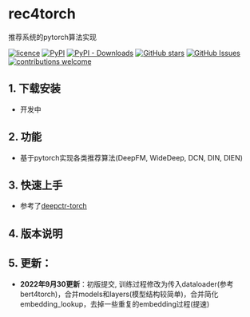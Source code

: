 # rec4torch
推荐系统的pytorch算法实现

[![licence](https://img.shields.io/github/license/Tongjilibo/rec4torch.svg?maxAge=3600)](https://github.com/Tongjilibo/rec4torch/blob/master/LICENSE) 
[![PyPI](https://img.shields.io/pypi/v/rec4torch?label=pypi%20package)](https://pypi.org/project/rec4torch/) 
[![PyPI - Downloads](https://img.shields.io/pypi/dm/rec4torch)](https://pypistats.org/packages/rec4torch)
[![GitHub stars](https://img.shields.io/github/stars/Tongjilibo/rec4torch?style=social)](https://github.com/Tongjilibo/rec4torch)
[![GitHub Issues](https://img.shields.io/github/issues/Tongjilibo/rec4torch.svg)](https://github.com/Tongjilibo/rec4torch/issues)
[![contributions welcome](https://img.shields.io/badge/contributions-welcome-brightgreen.svg?style=flat)](https://github.com/Tongjilibo/rec4torch/issues)

## 1. 下载安装
- 开发中


## 2. 功能
- 基于pytorch实现各类推荐算法(DeepFM, WideDeep, DCN, DIN, DIEN)


## 3. 快速上手
- 参考了[deepctr-torch](https://github.com/shenweichen/DeepCTR-Torch)


## 4. 版本说明


## 5. 更新：
- **2022年9月30更新**：初版提交, 训练过程修改为传入dataloader(参考bert4torch)，合并models和layers(模型结构较简单)，合并简化embedding_lookup，去掉一些重复的embedding过程(提速)